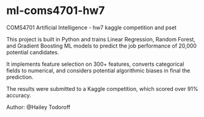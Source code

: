 # ml-coms4701-hw7
COMS4701 Artificial Intelligence - hw7 kaggle competition and pset

This project is built in Python and trains Linear Regression, Random Forest, and Gradient Boosting ML models to predict the job performance of 20,000 potential candidates.

It implements feature selection on 300+ features, converts categorical fields to numerical, and considers potential algorithmic biases in final the prediction.

The results were submitted to a Kaggle competition, which scored over 91% accuracy.

Author: @Hailey Todoroff
